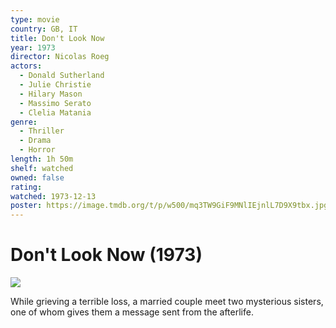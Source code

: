 ```yaml
---
type: movie
country: GB, IT
title: Don't Look Now
year: 1973
director: Nicolas Roeg
actors:
  - Donald Sutherland
  - Julie Christie
  - Hilary Mason
  - Massimo Serato
  - Clelia Matania
genre:
  - Thriller
  - Drama
  - Horror
length: 1h 50m
shelf: watched
owned: false
rating:
watched: 1973-12-13
poster: https://image.tmdb.org/t/p/w500/mq3TW9GiF9MNlIEjnlL7D9X9tbx.jpg
---
```


# Don't Look Now (1973)

![](https://image.tmdb.org/t/p/w500/mq3TW9GiF9MNlIEjnlL7D9X9tbx.jpg)

While grieving a terrible loss, a married couple meet two mysterious sisters, one of whom gives them a message sent from the afterlife.